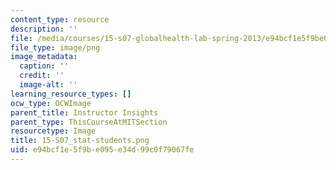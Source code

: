 ```yaml
---
content_type: resource
description: ''
file: /media/courses/15-s07-globalhealth-lab-spring-2013/e94bcf1e5f9be095e34d99c0f79067fe_15-S07_stat-students.png
file_type: image/png
image_metadata:
  caption: ''
  credit: ''
  image-alt: ''
learning_resource_types: []
ocw_type: OCWImage
parent_title: Instructor Insights
parent_type: ThisCourseAtMITSection
resourcetype: Image
title: 15-S07_stat-students.png
uid: e94bcf1e-5f9b-e095-e34d-99c0f79067fe
---
```

